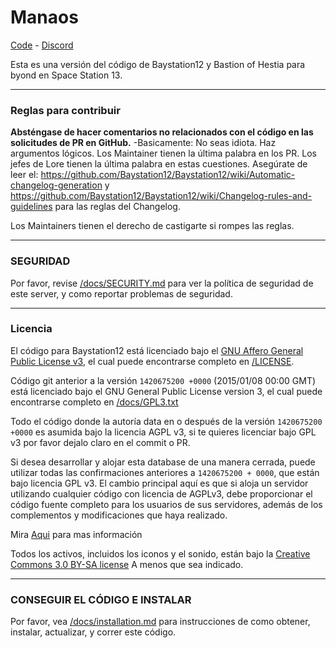 # Manaos

[Code](https://github.com/Foxterosa/BoH-Bay) - [Discord](https://discord.com/invite/Cp8httq)

Esta es una versión del código de Baystation12 y Bastion of Hestia para byond en Space Station 13.

---

### Reglas para contribuir

**Absténgase de hacer comentarios no relacionados con el código en las solicitudes de PR en GitHub.**
-Basicamente:
No seas idiota.
Haz argumentos lógicos.
Los Maintainer tienen la última palabra en los PR.
Los jefes de Lore tienen la última palabra en estas cuestiones.
Asegúrate de leer el: https://github.com/Baystation12/Baystation12/wiki/Automatic-changelog-generation y https://github.com/Baystation12/Baystation12/wiki/Changelog-rules-and-guidelines para las reglas del Changelog.


Los Maintainers tienen el derecho de castigarte si rompes las reglas.


---

### SEGURIDAD

Por favor, revise [/docs/SECURITY.md](/docs/SECURITY.md) para ver la política de seguridad de este server, y como reportar problemas de seguridad.

---

### Licencia

El código para Baystation12 está licenciado bajo el [GNU Affero General Public License v3](http://www.gnu.org/licenses/agpl.html), el cual puede encontrarse completo en [/LICENSE](/LICENSE).

Código git anterior a la versión `1420675200 +0000` (2015/01/08 00:00 GMT) está licenciado bajo el GNU General Public License version 3, el cual puede encontrarse completo en [/docs/GPL3.txt](/docs/GPL3.txt)

Todo el código donde la autoría data en o después de la versión `1420675200 +0000` es asumida bajo la licencia AGPL v3, si te quieres licenciar bajo GPL v3 por favor dejalo claro en el commit o PR.

Si desea desarrollar y alojar esta database de una manera cerrada, puede utilizar todas las confirmaciones anteriores a `1420675200 + 0000`, que están bajo licencia GPL v3. El cambio principal aquí es que si aloja un servidor utilizando cualquier código con licencia de AGPLv3, debe proporcionar el código fuente completo para los usuarios de sus servidores, además de los complementos y modificaciones que haya realizado.

Mira [Aqui](https://www.gnu.org/licenses/why-affero-gpl.html) para mas información

Todos los activos, incluidos los iconos y el sonido, están bajo la [Creative Commons 3.0 BY-SA license](http://creativecommons.org/licenses/by-sa/3.0/) A menos que sea indicado.

---

### CONSEGUIR EL CÓDIGO E INSTALAR
Por favor, vea [/docs/installation.md](/docs/installation.md) para instrucciones de como obtener, instalar, actualizar, y correr este código.

